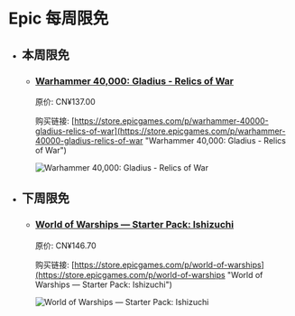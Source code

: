 # Epic 每周限免

- ## 本周限免


  - ### [Warhammer 40,000: Gladius - Relics of War](https://store.epicgames.com/p/warhammer-40000-gladius-relics-of-war "Warhammer 40,000: Gladius - Relics of War")

    原价: CN¥137.00

    购买链接: [https://store.epicgames.com/p/warhammer-40000-gladius-relics-of-war](https://store.epicgames.com/p/warhammer-40000-gladius-relics-of-war "Warhammer 40,000: Gladius - Relics of War")

    ![Warhammer 40,000: Gladius - Relics of War](https://cdn1.epicgames.com/0d89655f53884b09b241b60c07e684af/offer/EGS_Warhammer40000GladiusRelicsofWar_ProxyStudios_S1-2560x1440-961653d760b7d41a65a0c268be581870.jpg)


- ## 下周限免


  - ### [World of Warships — Starter Pack: Ishizuchi](https://store.epicgames.com/p/world-of-warships "World of Warships — Starter Pack: Ishizuchi")

    原价: CN¥146.70

    购买链接: [https://store.epicgames.com/p/world-of-warships](https://store.epicgames.com/p/world-of-warships "World of Warships — Starter Pack: Ishizuchi")

    ![World of Warships — Starter Pack: Ishizuchi](https://cdn1.epicgames.com/offer/84c76746bce94effb8e1047fabfd7eb7/EGS_WorldofWarshipsStarterPackIshizuchi_Wargaming_AddOn_S1_2560x1440-748ff6360c9ce80ff44a21355e4ab335)

